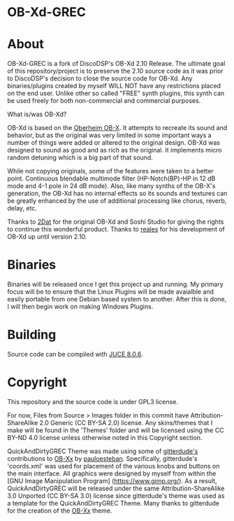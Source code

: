 # OB-Xd-GREC


# About
OB-Xd-GREC is a fork of DiscoDSP's OB-Xd 2.10 Release. The ultimate goal of this repository/project is to preserve the 2.10 source code as it was prior to DiscoDSP's decision to close the source code for OB-Xd. Any binaries/plugins created by myself WILL NOT have any restrictions placed on the end user. Unlike other so called "FREE" synth plugins, this synth can be used freely for both non-commercial and commercial purposes.

What is/was OB-Xd?

OB-Xd is based on the [Oberheim OB-X](https://wikipedia.org/wiki/Oberheim_OB-X). It attempts to recreate its sound and behavior, but as the original was very limited in some important ways a number of things were added or altered to the original design. OB-Xd was designed to sound as good and as rich as the original. It implements micro random detuning which is a big part of that sound.

While not copying originals, some of the features were taken to a better point. Continuous blendable multimode filter (HP-Notch(BP)-HP in 12 dB mode and 4-1 pole in 24 dB mode). Also, like many synths of the OB-X's generation, the OB-Xd has no internal effects so its sounds and textures can be greatly enhanced by the use of additional processing like chorus, reverb, delay, etc.

Thanks to [2Dat](https://github.com/2DaT/Obxd) for the original OB-Xd and Soshi Studio for giving the rights to continue this wonderful product. Thanks to [reales](https://github.com/reales/OB-Xd) for his development of OB-Xd up until version 2.10. 

# Binaries

Binaries will be released once I get this project up and running. My primary focus will be to ensure that the Linux Plugins will be made avaialble and easily portable from one Debian based system to another. After this is done, I will then begin work on making Windows Plugins. 

# Building

Source code can be compiled with [JUCE 8.0.6](https://github.com/juce-framework/JUCE/releases/tag/8.0.6).


# Copyright

This repository and the source code is under GPL3 license.

For now, Files from Source > Images folder in this commit have Attribution-ShareAlike 2.0 Generic (CC BY-SA 2.0) license. Any skins/themes that I make will be found in the 'Themes' folder and will be licensed using the CC BY-ND 4.0 license unless otherwise noted in this Copyright section.

QuickAndDirtyGREC Theme was made using some of [gitterdude's](https://github.com/gitterdude) contributions to [OB-Xx](https://github.com/pauloesteban/OB-Xx) by [pauloesteban](https://github.com/pauloesteban). Specifically, gitterdude's 'coords.xml' was used for placement of the various knobs and buttons on the main interface. All graphics were designed by myself from within the [GNU Image Manipulation Program] (https://www.gimp.org/). As a result, QuickAndDirtyGREC will be released under the same Attribution-ShareAlike 3.0 Unported (CC BY-SA 3.0) license since gitterdude's theme was used as a template for the QuickAndDirtyGREC Theme. Many thanks to gitterdude for the creation of the [OB-Xx](https://github.com/pauloesteban/OB-Xx) theme.
